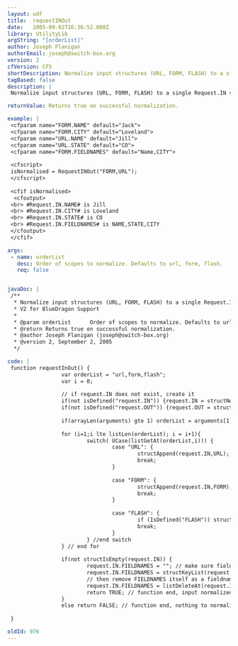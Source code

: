 ```yaml
---
layout: udf
title:  requestINOut
date:   2005-09-02T16:36:52.000Z
library: UtilityLib
argString: "[orderList]"
author: Joseph Flanigan
authorEmail: joseph@switch-box.org
version: 2
cfVersion: CF5
shortDescription: Normalize input structures (URL, FORM, FLASH) to a single Request.IN structure for ubiquitous name space programming.
tagBased: false
description: |
 Normalize input structures (URL, FORM, FLASH) to a single Request.IN structure for ubiquitous name space programming.  The function prevents name space conflicts with input variable names by defining a normalization rank priority list.  The default priority list rank (URL,FORM,FLASH)  for name space assignment, can be re-prioritized  by changing the parameter list order. Also, a struct called request.out is created.

returnValue: Returns true on successful normalization.

example: |
 <cfparam name="FORM.NAME" default="Jack">
 <cfparam name="FORM.CITY" default="Loveland"> 
 <cfparam name="URL.NAME" default="Jill"> 
 <cfparam name="URL.STATE" default="CO">
 <cfparam name="FORM.FIELDNAMES" default="Name,CITY">
 
 <cfscript>
 isNormalised = RequestINOut("FORM,URL");
 </cfscript>
 
 <cfif isNormalised>
  <cfoutput>
 <br> #Request.IN.NAME# is Jill
 <br> #Request.IN.CITY# is Loveland
 <br> #Request.IN.STATE# is CO
 <br> #Request.IN.FIELDNAMES# is NAME,STATE,CITY
 </cfoutput> 
 </cfif>

args:
 - name: orderList
   desc: Order of scopes to normalize. Defaults to url, form, flash.
   req: false


javaDoc: |
 /**
  * Normalize input structures (URL, FORM, FLASH) to a single Request.IN structure for ubiquitous name space programming.
  * V2 for BlueDragon Support
  * 
  * @param orderList      Order of scopes to normalize. Defaults to url, form, flash. (Optional)
  * @return Returns true on successful normalization. 
  * @author Joseph Flanigan (joseph@switch-box.org) 
  * @version 2, September 2, 2005 
  */

code: |
 function requestInOut() {
                 var orderList = "url,form,flash";
                 var i = 0;
 
                 // if request.IN does not exist, create it
                 if(not isDefined("request.IN")) {request.IN = structNew();}
                 if(not isDefined("request.OUT")) {request.OUT = structNew();}
 
                 if(arrayLen(arguments) gte 1) orderList = arguments[1];
 
                 for (i=1;i lte listLen(orderList); i = i+1){
                         switch( UCase(listGetAt(orderList,i))) {
                                 case "URL": {
                                         structAppend(request.IN,URL); // add URL
                                         break;
                                 }
 
                                 case "FORM": {
                                         structAppend(request.IN,FORM); // add FORM
                                         break;
                                 }
 
                                 case "FLASH": {
                                         if (IsDefined("FLASH")) structAppend(Request.IN,FLASH); // add FLASH
                                         break;
                                 }
                         } //end switch
                 } // end for
 
                 if(not structIsEmpty(request.IN)) {
                         request.IN.FIELDNAMES = ""; // make sure fieldnames exist and is empty
                         request.IN.FIELDNAMES = structKeyList(request.IN); // make list of fieldnames
                         // then remove FIELDNAMES itself as a fieldname
                         request.IN.FIELDNAMES = listDeleteAt(request.IN.FIELDNAMES, listFindNoCase(request.IN.FIELDNAMES,"FIELDNAMES"));
                         return TRUE; // function end, input normalized
                 }
                 else return FALSE; // function end, nothing to normalize
 
 }

oldId: 976
---
```


